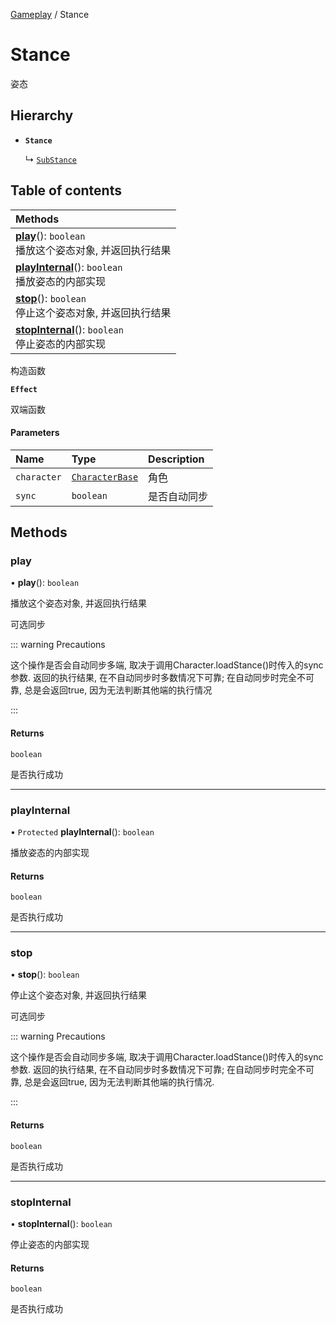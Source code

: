 [Gameplay](../modules/Gameplay.Gameplay.md) / Stance

# Stance <Badge type="tip" text="Class" /> <Score text="Stance" />

姿态

## Hierarchy

- **`Stance`**

  ↳ [`SubStance`](Gameplay.SubStance.md)

## Table of contents

| Methods |
| :-----|
| **[play](Gameplay.Stance.md#play)**(): `boolean` <br> 播放这个姿态对象, 并返回执行结果|
| **[playInternal](Gameplay.Stance.md#playinternal)**(): `boolean` <br> 播放姿态的内部实现|
| **[stop](Gameplay.Stance.md#stop)**(): `boolean` <br> 停止这个姿态对象, 并返回执行结果|
| **[stopInternal](Gameplay.Stance.md#stopinternal)**(): `boolean` <br> 停止姿态的内部实现|

构造函数

**`Effect`**

双端函数

#### Parameters

| Name | Type | Description |
| :------ | :------ | :------ |
| `character` | [`CharacterBase`](Gameplay.CharacterBase.md) | 角色 |
| `sync` | `boolean` | 是否自动同步 |

## Methods

### play <Score text="play" /> 

• **play**(): `boolean` <Badge type="tip" text="other" />

播放这个姿态对象, 并返回执行结果

可选同步

::: warning Precautions

这个操作是否会自动同步多端, 取决于调用Character.loadStance()时传入的sync参数.
返回的执行结果, 在不自动同步时多数情况下可靠;
在自动同步时完全不可靠, 总是会返回true, 因为无法判断其他端的执行情况

:::

#### Returns

`boolean`

是否执行成功

___

### playInternal <Score text="playInternal" /> 

• `Protected` **playInternal**(): `boolean` <Badge type="tip" text="other" />

播放姿态的内部实现


#### Returns

`boolean`

是否执行成功

___

### stop <Score text="stop" /> 

• **stop**(): `boolean` <Badge type="tip" text="other" />

停止这个姿态对象, 并返回执行结果

可选同步

::: warning Precautions

这个操作是否会自动同步多端, 取决于调用Character.loadStance()时传入的sync参数.
返回的执行结果, 在不自动同步时多数情况下可靠;
在自动同步时完全不可靠, 总是会返回true, 因为无法判断其他端的执行情况.

:::

#### Returns

`boolean`

是否执行成功

___

### stopInternal <Score text="stopInternal" /> 

• **stopInternal**(): `boolean` <Badge type="tip" text="other" />

停止姿态的内部实现


#### Returns

`boolean`

是否执行成功
